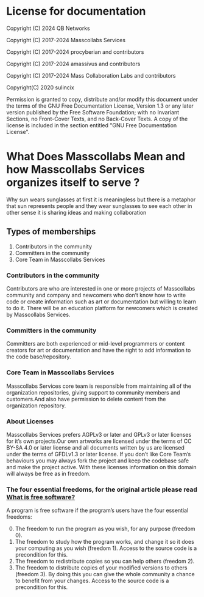 # License for documentation

Copyright (C)  2024  QB Networks

Copyright (C)  2017-2024  Masscollabs Services

Copyright (C)  2017-2024  procyberian and contributors

Copyright (C)  2017-2024  amassivus and contributors

Copyright (C)  2017-2024  Mass Collaboration Labs and contributors

Copyright(C) 2020 sulincix

Permission is granted to copy, distribute and/or modify this document
under the terms of the GNU Free Documentation License, Version 1.3
or any later version published by the Free Software Foundation;
with no Invariant Sections, no Front-Cover Texts, and no Back-Cover Texts.
A copy of the license is included in the section entitled "GNU
Free Documentation License".

# What Does Masscollabs Mean and how Masscollabs Services organizes itself to serve ?

Why sun wears sunglasses at first it is meaningless but there is a metaphor that sun represents people and they wear sunglasses to see each other in other sense it is sharing ideas and making collaboration

## Types of memberships

1. Contributors in the community
2. Committers in the community
3. Core Team in Masscollabs Services

### Contributors in the community

Contributors are who are interested in one or more projects of Masscollabs community and company and newcomers who don’t know how to write code or create information such as art or documentation but willing to learn to do it. There will be an education platform for newcomers which is created by Masscollabs Services.

### Committers in the community

Committers are both experienced or mid-level programmers or content creators for art or documentation and have the right to add information to the code base/repository.

### Core Team in Masscollabs Services

Masscollabs Services core team is responsible from maintaining all of the organization repositories, giving support to community members and customers.And also have permission to delete content from the organization repository.

### About Licenses

Masscollabs Services prefers  AGPLv3 or later and GPLv3 or later licenses for it’s own projects.Our own artworks are licensed under the terms of CC BY-SA 4.0 or later license and  all documents written by us are licensed under the terms of GFDLv1.3 or later license. If you don’t like Core Team’s behaviours you may always fork the project and keep the codebase safe and make the project active. With these licenses information on this domain will always be free as in freedom.

### The four essential freedoms, for the original article please read [What is free software?](https://www.gnu.org/philosophy/free-sw.en.html)

A program is free software if the program’s users have the four essential freedoms:

0. The freedom to run the program as you wish, for any purpose (freedom 0).
1. The freedom to study how the program works, and change it so it does your computing as you wish (freedom 1). Access to the source code is a precondition for this.
2. The freedom to redistribute copies so you can help others (freedom 2).
3. The freedom to distribute copies of your modified versions to others (freedom 3). By doing this you can give the whole community a chance to benefit from your changes. Access to the source code is a precondition for this.
